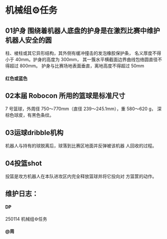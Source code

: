 # 机械组⚙️任务

## 01护身 围绕着机器人底盘的护身是在激烈比赛中维护机器人安全的圆
柱、棱柱或其它异形结构，其外侧有缓冲撞击的发泡橡胶保护条，
名义厚度不得小于 40mm。护身的高度为 300mm，
其一簇水平横截面边界曲线包络圆直径不得超过 800mm。
护身与比赛场地表面垂直，离地高度不得超过 50mm
#### 红色或蓝色

## 02本届 Robocon 所用的篮球是标准尺寸
 7 号篮球，外周径 750～770mm（直径
239～245.1mm），重 580～620 g，
深棕色球皮，有黑色条纹。

## 03运球dribble机构
机器人与持有的球脱离后，球落到比赛区地面并反弹被该机器
人回收的过程。

## 04投篮shot
投篮是攻方机器人在本队进攻区内完全释放篮球并将它投向对
方篮筐的动作。

## 维护日志：

#### DP
250114 机械组⚙️任务


#### @周